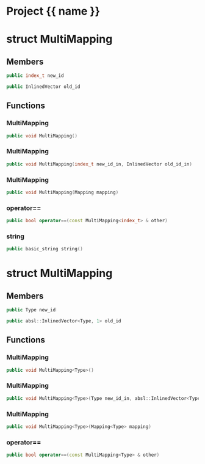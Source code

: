 <script setup>
import {useRoute} from 'vitepress'
const {path} = useRoute()
const tokens = path.split('/')
const words = tokens[2].split('-');
for (let i = 0; i < words.length; i++) {
    words[i] = words[i].charAt(0).toUpperCase() + words[i].slice(1);
    words[i] = words[i].replace('geode', 'Geode')
}
const name = words.join('-');
</script>
# Project {{ name }}

# struct MultiMapping


## Members

```cpp
public index_t new_id

```

```cpp
public InlinedVector old_id

```



## Functions

### MultiMapping

```cpp
public void MultiMapping()
```


### MultiMapping

```cpp
public void MultiMapping(index_t new_id_in, InlinedVector old_id_in)
```


### MultiMapping

```cpp
public void MultiMapping(Mapping mapping)
```


### operator==

```cpp
public bool operator==(const MultiMapping<index_t> & other)
```


### string

```cpp
public basic_string string()
```




# struct MultiMapping


## Members

```cpp
public Type new_id

```

```cpp
public absl::InlinedVector<Type, 1> old_id

```



## Functions

### MultiMapping

```cpp
public void MultiMapping<Type>()
```


### MultiMapping

```cpp
public void MultiMapping<Type>(Type new_id_in, absl::InlinedVector<Type, 1> old_id_in)
```


### MultiMapping

```cpp
public void MultiMapping<Type>(Mapping<Type> mapping)
```


### operator==

```cpp
public bool operator==(const MultiMapping<Type> & other)
```




